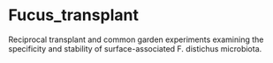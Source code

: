 # Fucus_transplant
Reciprocal transplant and common garden experiments examining the specificity and stability of surface-associated F. distichus microbiota. 

